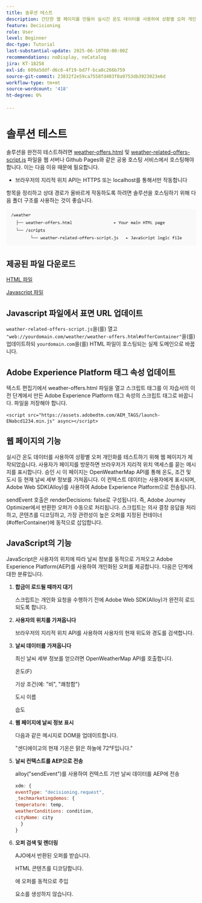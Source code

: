 ```yaml
---
title: 솔루션 테스트
description: 간단한 웹 페이지를 만들어 실시간 온도 데이터를 사용하여 상황별 오퍼 개인화를 테스트합니다.
feature: Decisioning
role: User
level: Beginner
doc-type: Tutorial
last-substantial-update: 2025-06-10T00:00:00Z
recommendations: noDisplay, noCatalog
jira: KT-18258
exl-id: 609a5ddf-d6c6-4f19-bd7f-bca8c266b759
source-git-commit: 23832f2e59ca7558fd403f0a9753db3923023e6d
workflow-type: tm+mt
source-wordcount: '418'
ht-degree: 0%

---
```


# 솔루션 테스트

솔루션을 완전히 테스트하려면 [weather-offers.html](assets/weather-offers.html) 및 [weather-related-offers-script.js](assets/weather-related-offers-script.js) 파일을 웹 서버나 Github Pages와 같은 공용 호스팅 서비스에서 호스팅해야 합니다. 이는 다음 이유 때문에 필요합니다.
- 브라우저의 지리적 위치 API는 HTTPS 또는 localhost를 통해서만 작동합니다

항목을 정리하고 상대 경로가 올바르게 작동하도록 하려면 솔루션을 호스팅하기 위해 다음 폴더 구조를 사용하는 것이 좋습니다.

![폴더 구조](assets/folder-structure.png)

## 제공된 파일 다운로드

[HTML 파일](assets/weather-offers.html)

[Javascript 파일](assets/weather-related-offers-script.js)


## Javascript 파일에서 표면 URL 업데이트

`weather-related-offers-script.js`을(를) 열고 ` "web://yourdomain.com/weather/weather-offers.html#offerContainer"`을(를) 업데이트하되 `yourdomain.com`을(를) HTML 파일이 호스팅되는 실제 도메인으로 바꿉니다.

## Adobe Experience Platform 태그 속성 업데이트

텍스트 편집기에서 weather-offers.html 파일을 열고 스크립트 태그를 이 자습서의 이전 단계에서 만든 Adobe Experience Platform 태그 속성의 스크립트 태그로 바꿉니다. 파일을 저장해야 합니다.

```
<script src="https://assets.adobedtm.com/AEM_TAGS/launch-ENabcd1234.min.js" async></script>
```



## 웹 페이지의 기능

실시간 온도 데이터를 사용하여 상황별 오퍼 개인화를 테스트하기 위해 웹 페이지가 제작되었습니다. 사용자가 페이지를 방문하면 브라우저가 지리적 위치 액세스를 묻는 메시지를 표시합니다. 승인 시 이 페이지는 OpenWeatherMap API를 통해 온도, 조건 및 도시 등 현재 날씨 세부 정보를 가져옵니다. 이 컨텍스트 데이터는 사용자에게 표시되며, Adobe Web SDK(Alloy)를 사용하여 Adobe Experience Platform으로 전송됩니다.

sendEvent 호출은 renderDecisions: false로 구성됩니다. 즉, Adobe Journey Optimizer에서 반환한 오퍼가 수동으로 처리됩니다. 스크립트는 의사 결정 응답을 처리하고, 콘텐츠를 디코딩하고, 가장 관련성이 높은 오퍼를 지정된 컨테이너(#offerContainer)에 동적으로 삽입합니다.

## JavaScript의 기능

JavaScript은 사용자의 위치에 따라 날씨 정보를 동적으로 가져오고 Adobe Experience Platform(AEP)를 사용하여 개인화된 오퍼를 제공합니다. 다음은 단계에 대한 분류입니다.

1. **합금이 로드될 때까지 대기**

   스크립트는 개인화 요청을 수행하기 전에 Adobe Web SDK(Alloy)가 완전히 로드되도록 합니다.

2. **사용자의 위치를 가져옵니다**

   브라우저의 지리적 위치 API를 사용하여 사용자의 현재 위도와 경도를 검색합니다.

3. **날씨 데이터를 가져옵니다**

   최신 날씨 세부 정보를 얻으려면 OpenWeatherMap API를 호출합니다.

   온도(F)

   기상 조건(예: &quot;비&quot;, &quot;쾌청함&quot;)

   도시 이름

   습도

4. **웹 페이지에 날씨 정보 표시**

   다음과 같은 메시지로 DOM을 업데이트합니다.

   &quot;샌디에이고의 현재 기온은 맑은 하늘에 72°F입니다.&quot;

5. **날씨 컨텍스트를 AEP으로 전송**

   alloy(&quot;sendEvent&quot;)를 사용하여 컨텍스트 기반 날씨 데이터를 AEP에 전송

   ```javascript
   xdm: {
   eventType: "decisioning.request",
   _techmarketingdemos: {
   temperature: temp,
   weatherConditions: condition,
   cityName: city
     }
   }
   ```

6. **오퍼 검색 및 렌더링**

   AJO에서 반환된 오퍼를 받습니다.

   HTML 콘텐츠를 디코딩합니다.

   에 오퍼를 동적으로 주입 <div id="offerContainer"> 요소를 생성하지 않습니다.

